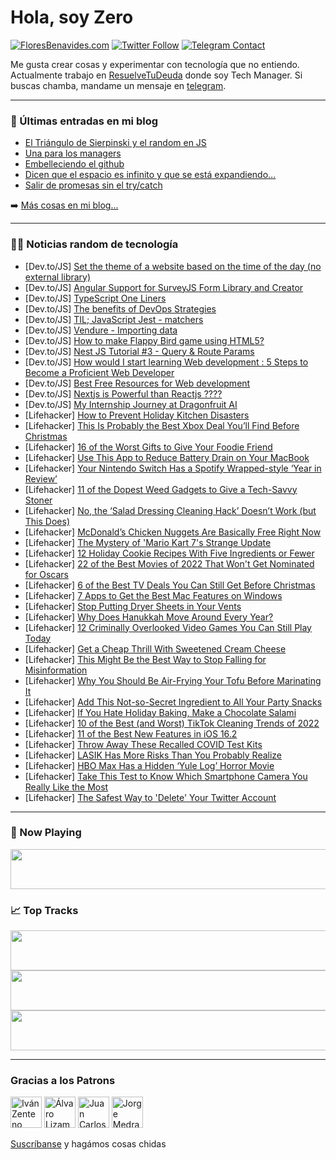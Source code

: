 # Hola, soy Zero

[![FloresBenavides.com](https://img.shields.io/website?down_message=oops&label=MiBlog&style=for-the-badge&up_message=online&url=https%3A%2F%2Ffloresbenavides.com)](https://floresbenavides.com) [![Twitter Follow](https://img.shields.io/twitter/follow/ZeroDragon?color=%231DA1F2&label=Follow&logo=twitter&logoColor=ffffff&style=for-the-badge)](https://twitter.com/zerodragon) [![Telegram Contact](https://img.shields.io/badge/escr%C3%ADbeme-ZeroDragon-%2326A5E4?style=for-the-badge&logo=telegram)](https://t.me/zerodragon)

Me gusta crear cosas y experimentar con tecnología que no entiendo.
Actualmente trabajo en [ResuelveTuDeuda](http://github.com/resuelve) donde soy Tech Manager.
Si buscas chamba, mandame un mensaje en [telegram](https://t.me/zerodragon).

---

### 📕 Últimas entradas en mi blog
<!-- BLOG-POST-LIST:START -->
- [El Triángulo de Sierpinski y el random en JS](https://floresbenavides.com/el-triangulo-de-sierpinski-y-el-random-en-js/)
- [Una para los managers](https://floresbenavides.com/una-para-los-managers/)
- [Embelleciendo el github](https://floresbenavides.com/embelleciendo-el-github/)
- [Dicen que el espacio es infinito y que se está expandiendo…](https://floresbenavides.com/dicen-que-el-espacio-es-infinito-y-que-se-esta-expandiendo/)
- [Salir de promesas sin el try/catch](https://floresbenavides.com/salir-de-promesas-sin-el-try-catch/)
<!-- BLOG-POST-LIST:END -->

➡️ [Más cosas en mi blog...](https://floresbenavides.com)

---

### 👨‍💻 Noticias random de tecnología
<!-- TECH-POSTS:START -->
- [Dev.to/JS] [Set the theme of a website based on the time of the day &lpar;no external library&rpar;](https://dev.to/mohsenkamrani/set-the-theme-of-a-website-based-on-the-time-of-the-day-no-external-library-5ank)
- [Dev.to/JS] [Angular Support for SurveyJS Form Library and Creator](https://dev.to/surveyjs/angular-support-for-surveyjs-form-library-and-creator-14g9)
- [Dev.to/JS] [TypeScript One Liners](https://dev.to/preethamntp/typescript-one-liners-455e)
- [Dev.to/JS] [The benefits of DevOps Strategies](https://dev.to/kanishedureka/the-benefits-of-devops-strategies-a5g)
- [Dev.to/JS] [TIL; JavaScript Jest - matchers](https://dev.to/seyofori/javascript-jest-til-matchers-1coh)
- [Dev.to/JS] [Vendure - Importing data](https://dev.to/dailydevtips1/vendure-importing-data-1g15)
- [Dev.to/JS] [How to make Flappy Bird game using HTML5?](https://dev.to/trackhuynk/how-to-make-flappy-bird-game-using-html5-7kj)
- [Dev.to/JS] [Nest JS Tutorial #3 - Query &amp; Route Params](https://dev.to/nandhakumar/nest-js-tutorial-3-query-route-params-3gi4)
- [Dev.to/JS] [How would I start learning Web development : 5 Steps to Become a Proficient Web Developer](https://dev.to/pawan67/how-would-i-start-learning-web-development-5-steps-to-become-a-proficient-web-developer-1an2)
- [Dev.to/JS] [Best Free Resources for Web development](https://dev.to/pawan67/best-free-resource-for-web-development-15np)
- [Dev.to/JS] [Nextjs is Powerful than Reactjs ????](https://dev.to/develop92001047/nextjs-is-powerful-than-reactjs--1kbm)
- [Dev.to/JS] [My Internship Journey at Dragonfruit AI](https://dev.to/sidmohanty11/my-internship-journey-at-dragonfruit-ai-51j4)
- [Lifehacker] [How to Prevent Holiday Kitchen Disasters](https://lifehacker.com/how-to-prevent-holiday-kitchen-disasters-1849894874)
- [Lifehacker] [This Is Probably the Best Xbox Deal You’ll Find Before Christmas](https://lifehacker.com/this-is-probably-the-best-xbox-deal-you-ll-find-before-1849894852)
- [Lifehacker] [16 of the Worst Gifts to Give Your Foodie Friend](https://lifehacker.com/16-of-the-worst-gifts-to-give-your-foodie-friend-1849885694)
- [Lifehacker] [Use This App to Reduce Battery Drain on Your MacBook](https://lifehacker.com/use-this-app-to-reduce-battery-drain-on-your-macbook-1849892452)
- [Lifehacker] [Your Nintendo Switch Has a Spotify Wrapped-style ‘Year in Review’](https://lifehacker.com/your-nintendo-switch-has-a-spotify-wrapped-style-year-1849893792)
- [Lifehacker] [11 of the Dopest Weed Gadgets to Give a Tech-Savvy Stoner](https://lifehacker.com/11-of-the-dopest-weed-gadgets-to-give-a-tech-savvy-ston-1849894383)
- [Lifehacker] [No, the ‘Salad Dressing Cleaning Hack’ Doesn’t Work &lpar;but This Does&rpar;](https://lifehacker.com/no-the-salad-dressing-cleaning-hack-doesn-t-work-bu-1849893452)
- [Lifehacker] [McDonald’s Chicken Nuggets Are Basically Free Right Now](https://lifehacker.com/mcdonald-s-chicken-nuggets-are-basically-free-right-now-1849893884)
- [Lifehacker] [The Mystery of &#39;Mario Kart 7&#39;s Strange Update](https://lifehacker.com/the-mystery-of-mario-kart-7s-strange-update-1849893179)
- [Lifehacker] [12 Holiday Cookie Recipes With Five Ingredients or Fewer](https://lifehacker.com/12-holiday-cookie-recipes-with-five-ingredients-or-fewe-1849893325)
- [Lifehacker] [22 of the Best Movies of 2022 That Won&#39;t Get Nominated for Oscars](https://lifehacker.com/22-of-the-best-movies-of-2022-that-wont-get-nominated-f-1849888235)
- [Lifehacker] [6 of the Best TV Deals You Can Still Get Before Christmas](https://lifehacker.com/6-of-the-best-tv-deals-you-can-still-get-before-christm-1849890432)
- [Lifehacker] [7 Apps to Get the Best Mac Features on Windows](https://lifehacker.com/7-apps-to-get-the-best-mac-features-on-windows-1849891578)
- [Lifehacker] [Stop Putting Dryer Sheets in Your Vents](https://lifehacker.com/stop-putting-dryer-sheets-in-your-vents-1849891225)
- [Lifehacker] [Why Does Hanukkah Move Around Every Year?](https://lifehacker.com/why-does-hanukkah-move-around-every-year-1849891312)
- [Lifehacker] [12 Criminally Overlooked Video Games You Can Still Play Today](https://lifehacker.com/12-criminally-overlooked-video-games-you-can-still-play-1849890477)
- [Lifehacker] [Get a Cheap Thrill With Sweetened Cream Cheese](https://lifehacker.com/get-a-cheap-thrill-with-sweetened-cream-cheese-1849890869)
- [Lifehacker] [This Might Be the Best Way to Stop Falling for Misinformation](https://lifehacker.com/this-might-be-the-best-way-to-stop-falling-for-bullshit-1849890110)
- [Lifehacker] [Why You Should Be Air-Frying Your Tofu Before Marinating It](https://lifehacker.com/why-you-should-be-air-frying-your-tofu-before-marinatin-1849889987)
- [Lifehacker] [Add This Not-so-Secret Ingredient to All Your Party Snacks](https://lifehacker.com/add-this-not-so-secret-ingredient-to-all-your-party-sna-1849889837)
- [Lifehacker] [If You Hate Holiday Baking, Make a Chocolate Salami](https://lifehacker.com/if-you-hate-holiday-baking-make-a-chocolate-salami-1849889505)
- [Lifehacker] [10 of the Best &lpar;and Worst&rpar; TikTok Cleaning Trends of 2022](https://lifehacker.com/10-of-the-best-and-worst-tiktok-cleaning-trends-of-20-1849888910)
- [Lifehacker] [11 of the Best New Features in iOS 16.2](https://lifehacker.com/11-of-the-best-new-features-in-ios-16-2-1849888579)
- [Lifehacker] [Throw Away These Recalled COVID Test Kits](https://lifehacker.com/throw-away-these-recalled-covid-test-kits-1849889056)
- [Lifehacker] [LASIK Has More Risks Than You Probably Realize](https://lifehacker.com/lasik-has-more-risks-than-you-probably-realize-1849888998)
- [Lifehacker] [HBO Max Has a Hidden ‘Yule Log’ Horror Movie](https://lifehacker.com/hbo-max-has-a-hidden-yule-log-horror-movie-1849888811)
- [Lifehacker] [Take This Test to Know Which Smartphone Camera You Really Like the Most](https://lifehacker.com/take-this-test-to-know-which-smartphone-camera-you-real-1849887577)
- [Lifehacker] [The Safest Way to &#39;Delete&#39; Your Twitter Account](https://lifehacker.com/the-safest-way-to-delete-your-twitter-account-1849888259)<!-- TECH-POSTS:END -->

---

### 🎵 Now Playing
<a href="https://spotify-now-playing-dun.vercel.app/now-playing?open"><img src="https://spotify-now-playing-dun.vercel.app/now-playing" width="540" height="64"></a>

### 📈 Top Tracks
<a href="https://spotify-now-playing-dun.vercel.app/top-tracks?i=1&open"><img src="https://spotify-now-playing-dun.vercel.app/top-tracks?i=1" width="540" height="64"></a>
<a href="https://spotify-now-playing-dun.vercel.app/top-tracks?i=2&open"><img src="https://spotify-now-playing-dun.vercel.app/top-tracks?i=2" width="540" height="64"></a>
<a href="https://spotify-now-playing-dun.vercel.app/top-tracks?i=3&open"><img src="https://spotify-now-playing-dun.vercel.app/top-tracks?i=3" width="540" height="64"></a>

---

### Gracias a los Patrons
[<img src="https://avatars.githubusercontent.com/u/243380?v=4" alt="Iván Zenteno" width="50px">](https://github.com/k001) [<img src="https://avatars.githubusercontent.com/u/19955639?v=4" alt="Álvaro Lizama" width="50px">](https://github.com/alvarolizama) [<img src="https://avatars.githubusercontent.com/u/2718753?v=4" alt="Juan Carlos Ruiz" width="50px">](https://github.com/JuanCrg90) [<img src="https://avatars.githubusercontent.com/u/37025?v=4" alt="Jorge Medrano" width="50px">](https://github.com/h1pp1e) 

[Suscríbanse](https://www.patreon.com/zerodragon) y hagámos cosas chidas
